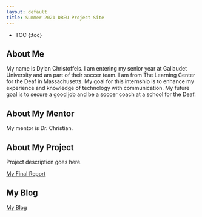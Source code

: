 ```yaml
---
layout: default
title: Summer 2021 DREU Project Site
---
```


* TOC
{:toc}

## About Me

My name is Dylan Christoffels. I am entering my senior
year at Gallaudet University and am part of their soccer
team. I am from The Learning Center for the Deaf in
Massachusetts. My goal for this internship is to enhance my
experience and knowledge of technology with
communication. My future goal is to secure a good job and
be a soccer coach at a school for the Deaf.

## About My Mentor

My mentor is Dr. Christian.

## About My Project

Project description goes here.

[My Final Report](files/finalreport.pdf)

## My Blog

[My Blog](blog.html)

